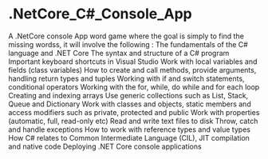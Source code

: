 # .NetCore_C#_Console_App
A .NetCore console App word game where the goal is simply to find the missing wordss, it will involve the following :
The fundamentals of the C# language and .NET Core
The syntax and structure of a C# program
Important keyboard shortcuts in Visual Studio
Work with local variables and fields (class variables)
How to create and call methods, provide arguments, handling return types and tuples
Working with if and switch statements, conditional operators
Working with the for, while, do while and for each loop
Creating and indexing arrays
Use generic collections such as List, Stack, Queue and Dictionary
Work with classes and objects, static members and access modifiers such as private, protected and public
Work with properties (automatic, full, read-only etc)
Read and write text files to disk
Throw, catch and handle exceptions
How to work with reference types and value types
How C# relates to Common Intermediate Language (CIL), JIT compilation and native code
Deploying .NET Core console applications
